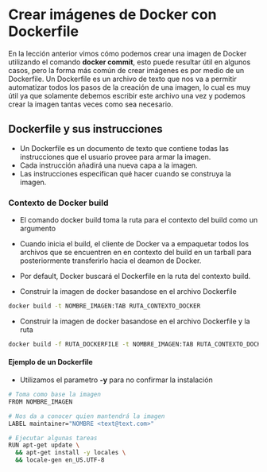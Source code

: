 # Crear imágenes de Docker con Dockerfile

En la lección anterior vimos cómo podemos crear una imagen de Docker utilizando el comando **docker commit**, esto puede resultar útil en algunos casos, pero la forma más común de crear imágenes es por medio de un Dockerfile. Un Dockerfile es un archivo de texto que nos va a permitir automatizar todos los pasos de la creación de una imagen, lo cual es muy útil ya que solamente debemos escribir este archivo una vez y podemos crear la imagen tantas veces como sea necesario.

## Dockerfile y sus instrucciones 

* Un Dockerfile es un documento de texto que contiene todas las instrucciones que el usuario provee para armar la imagen.
* Cada instrucción añadirá una nueva capa a la imagen.
* Las instrucciones especifican qué hacer cuando se construya la imagen.

### Contexto de Docker build

* El comando docker build toma la ruta para el contexto del build como un argumento
* Cuando inicia el build, el cliente de Docker va a empaquetar todos los archivos que se encuentren en en contexto del build en un tarball para posteriormente transferirlo hacia el deamon de Docker.
* Por default, Docker buscará el Dockerfile en la ruta del contexto build. 

* Construir la imagen de docker basandose en el archivo Dockerfile
```sh
docker build -t NOMBRE_IMAGEN:TAB RUTA_CONTEXTO_DOCKER
```
* Construir la imagen de docker basandose en el archivo Dockerfile y la ruta
```sh
docker build -f RUTA_DOCKERFILE -t NOMBRE_IMAGEN:TAB RUTA_CONTEXTO_DOCKER
```

#### Ejemplo de un Dockerfile

* Utilizamos el parametro **-y** para no confirmar la instalación

```sh
# Toma como base la imagen 
FROM NOMBRE_IMAGEN

# Nos da a conocer quien mantendrá la imagen
LABEL maintainer="NOMBRE <text@text.com>"

# Ejecutar algunas tareas
RUN apt-get update \
  && apt-get install -y locales \
  && locale-gen en_US.UTF-8


```